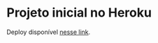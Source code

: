 # Projeto inicial no Heroku

Deploy disponível [nesse link](https://git.heroku.com/whispering-tundra-33614.git).